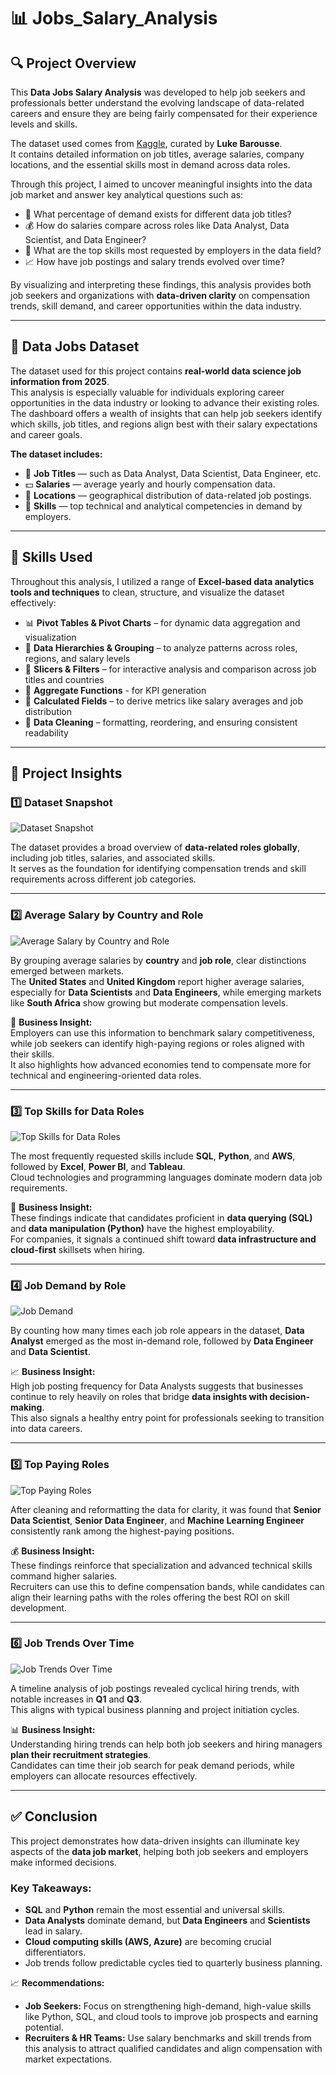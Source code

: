 # 📊 Jobs_Salary_Analysis

## 🔍 Project Overview

This **Data Jobs Salary Analysis** was developed to help job seekers and professionals better understand the evolving landscape of data-related careers and ensure they are being fairly compensated for their experience levels and skills.

The dataset used comes from [Kaggle](https://www.kaggle.com/datasets/lukebarousse/data-analyst-job-postings-google-search/data), curated by **Luke Barousse**.  
It contains detailed information on job titles, average salaries, company locations, and the essential skills most in demand across data roles.

Through this project, I aimed to uncover meaningful insights into the data job market and answer key analytical questions such as:

- 💼 What percentage of demand exists for different data job titles?  
- 💰 How do salaries compare across roles like Data Analyst, Data Scientist, and Data Engineer?  
- 🧠 What are the top skills most requested by employers in the data field?  
- 📈 How have job postings and salary trends evolved over time?

By visualizing and interpreting these findings, this analysis provides both job seekers and organizations with **data-driven clarity** on compensation trends, skill demand, and career opportunities within the data industry.

---

## 📂 Data Jobs Dataset

The dataset used for this project contains **real-world data science job information from 2025**.  
This analysis is especially valuable for individuals exploring career opportunities in the data industry or looking to advance their existing roles.  
The dashboard offers a wealth of insights that can help job seekers identify which skills, job titles, and regions align best with their salary expectations and career goals.

**The dataset includes:**

- 🏢 **Job Titles** — such as Data Analyst, Data Scientist, Data Engineer, etc.  
- 💵 **Salaries** — average yearly and hourly compensation data.  
- 📍 **Locations** — geographical distribution of data-related job postings.  
- 🧠 **Skills** — top technical and analytical competencies in demand by employers.

---

## 🧰 Skills Used

Throughout this analysis, I utilized a range of **Excel-based data analytics tools and techniques** to clean, structure, and visualize the dataset effectively:

- 📊 **Pivot Tables & Pivot Charts** – for dynamic data aggregation and visualization  
- 🧩 **Data Hierarchies & Grouping** – to analyze patterns across roles, regions, and salary levels  
- 🎯 **Slicers & Filters** – for interactive analysis and comparison across job titles and countries   
- 🔢 **Aggregate Functions** - for KPI generation  
- 🧮 **Calculated Fields** – to derive metrics like salary averages and job distribution  
- 🧹 **Data Cleaning** – formatting, reordering, and ensuring consistent readability

---

## 📸 Project Insights

### 1️⃣ Dataset Snapshot
![Dataset Snapshot](assets/1_data.png)

The dataset provides a broad overview of **data-related roles globally**, including job titles, salaries, and associated skills.  
It serves as the foundation for identifying compensation trends and skill requirements across different job categories.


---

### 2️⃣ Average Salary by Country and Role
![Average Salary by Country and Role](assets/2_avg_country_salary.png)

By grouping average salaries by **country** and **job role**, clear distinctions emerged between markets.  
The **United States** and **United Kingdom** report higher average salaries, especially for **Data Scientists** and **Data Engineers**, while emerging markets like **South Africa** show growing but moderate compensation levels.

💼 **Business Insight:**  
Employers can use this information to benchmark salary competitiveness, while job seekers can identify high-paying regions or roles aligned with their skills.  
It also highlights how advanced economies tend to compensate more for technical and engineering-oriented data roles.

---

### 3️⃣ Top Skills for Data Roles
![Top Skills for Data Roles](assets/3_top_data_skills.png)

The most frequently requested skills include **SQL**, **Python**, and **AWS**, followed by **Excel**, **Power BI**, and **Tableau**.  
Cloud technologies and programming languages dominate modern data job requirements.

🧠 **Business Insight:**  
These findings indicate that candidates proficient in **data querying (SQL)** and **data manipulation (Python)** have the highest employability.  
For companies, it signals a continued shift toward **data infrastructure and cloud-first** skillsets when hiring.

---

### 4️⃣ Job Demand by Role
![Job Demand](assets/4_roles_in_demand.gif)

By counting how many times each job role appears in the dataset, **Data Analyst** emerged as the most in-demand role, followed by **Data Engineer** and **Data Scientist**.

📈 **Business Insight:**  
High job posting frequency for Data Analysts suggests that businesses continue to rely heavily on roles that bridge **data insights with decision-making**.  
This also signals a healthy entry point for professionals seeking to transition into data careers.

---

### 5️⃣ Top Paying Roles
![Top Paying Roles](assets/5_top_paying_roles.png)

After cleaning and reformatting the data for clarity, it was found that **Senior Data Scientist**, **Senior Data Engineer**, and **Machine Learning Engineer** consistently rank among the highest-paying positions.

💰 **Business Insight:**  
These findings reinforce that specialization and advanced technical skills command higher salaries.  
Recruiters can use this to define compensation bands, while candidates can align their learning paths with the roles offering the best ROI on skill development.

---

### 6️⃣ Job Trends Over Time
![Job Trends Over Time](assets/6_job_trends.png)

A timeline analysis of job postings revealed cyclical hiring trends, with notable increases in **Q1** and **Q3**.  
This aligns with typical business planning and project initiation cycles.

📊 **Business Insight:**  
Understanding hiring trends can help both job seekers and hiring managers **plan their recruitment strategies**.  
Candidates can time their job search for peak demand periods, while employers can allocate resources effectively.

---

## ✅ Conclusion

This project demonstrates how data-driven insights can illuminate key aspects of the **data job market**, helping both job seekers and employers make informed decisions.

### Key Takeaways:
- **SQL** and **Python** remain the most essential and universal skills.  
- **Data Analysts** dominate demand, but **Data Engineers** and **Scientists** lead in salary.  
- **Cloud computing skills (AWS, Azure)** are becoming crucial differentiators.  
- Job trends follow predictable cycles tied to quarterly business planning.

📈 **Recommendations:**
- **Job Seekers:** Focus on strengthening high-demand, high-value skills like Python, SQL, and cloud tools to improve job prospects and earning potential.  
- **Recruiters & HR Teams:** Use salary benchmarks and skill trends from this analysis to attract qualified candidates and align compensation with market expectations.

